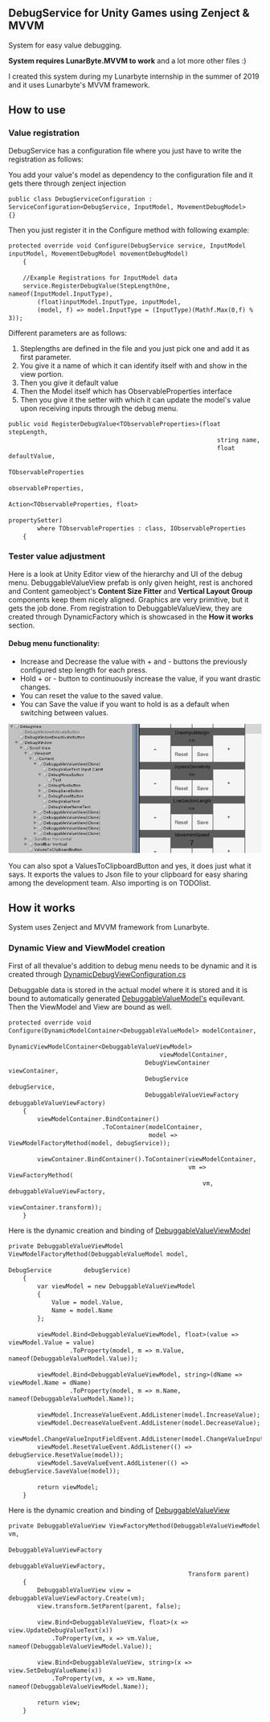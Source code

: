 ## DebugService for Unity Games using Zenject & MVVM
System for easy value debugging.

**System requires LunarByte.MVVM to work** and a lot more other files :)

I created this system during my Lunarbyte internship in the summer of 2019 and it uses Lunarbyte's MVVM framework.

## How to use

### Value registration
DebugService has a configuration file where you just have to write the registration as follows:

You add your value's model as dependency to the configuration file and it gets there through zenject injection
```
public class DebugServiceConfiguration : ServiceConfiguration<DebugService, InputModel, MovementDebugModel>
{}
```
Then you just register it in the Configure method with following example:
```
protected override void Configure(DebugService service, InputModel inputModel, MovementDebugModel movementDebugModel)
	{
	
	//Example Registrations for InputModel data
	service.RegisterDebugValue(StepLengthOne, nameof(InputModel.InputType),
	    (float)inputModel.InputType, inputModel,
	    (model, f) => model.InputType = (InputType)(Mathf.Max(0,f) % 3));
```
Different parameters are as follows:
1. Steplengths are defined in the file and you just pick one and add it as first parameter.
2. You give it a name of which it can identify itself with and show in the view portion.
3. Then you give it default value
4. Then the Model itself which has ObservableProperties interface
5. Then you give it the setter with which it can update the model's value upon receiving inputs through the debug menu.
```
public void RegisterDebugValue<TObservableProperties>(float  stepLength,
	                                                      string name,
	                                                      float  defaultValue,
	                                                      TObservableProperties
		                                                      observableProperties,
	                                                      Action<TObservableProperties, float>
		                                                      propertySetter)
		where TObservableProperties : class, IObservableProperties
	{
```
### Tester value adjustment
Here is a look at Unity Editor view of the hierarchy and UI of the debug menu.
DebuggableValueView prefab is only given height, rest is anchored and Content gameobject's **Content Size Fitter** and **Vertical Layout Group** components keep them nicely aligned.
Graphics are very primitive, but it gets the job done.
From registration to DebuggableValueView, they are created through DynamicFactory which is showcased in the **How it works** section.

#### Debug menu functionality:
- Increase and Decrease the value with + and - buttons the previously configured step length for each press.
- Hold + or - button to continuously increase the value, if you want drastic changes.
- You can reset the value to the saved value.
- You can Save the value if you want to hold is as a default when switching between values.

![DebugServiceHierarchy](https://github.com/Zimbe/Show_Case/blob/master/GithubImages/ShowCasePictures/DebugService.PNG)

You can also spot a ValuesToClipboardButton and yes, it does just what it says. It exports the values to Json file to your clipboard for easy sharing among the development team. Also importing is on TODOlist.
## How it works
System uses Zenject and MVVM framework from Lunarbyte.
### Dynamic View and ViewModel creation
First of all thevalue's addition to debug menu needs to be dynamic and it is created through [DynamicDebugViewConfiguration.cs](https://github.com/Zimbe/Show_Case/blob/master/DynamicDebugViewConfiguration.cs)

Debuggable data is stored in the actual model where it is stored and it is bound to automatically generated [DebuggableValueModel's](https://github.com/Zimbe/Show_Case/blob/master/DebuggableValueModel.cs) equilevant. Then the ViewModel and View are bound as well.
```
protected override void Configure(DynamicModelContainer<DebuggableValueModel> modelContainer,
	                                  DynamicViewModelContainer<DebuggableValueViewModel>
		                                  viewModelContainer,
	                                  DebugViewContainer         viewContainer,
	                                  DebugService               debugService,
	                                  DebuggableValueViewFactory debuggableValueViewFactory)
	{
		viewModelContainer.BindContainer()
		                  .ToContainer(modelContainer,
		                               model => ViewModelFactoryMethod(model, debugService));

		viewContainer.BindContainer().ToContainer(viewModelContainer,
		                                          vm => ViewFactoryMethod(
			                                          vm, debuggableValueViewFactory,
			                                          viewContainer.transform));
	}
```
Here is the dynamic creation and binding of [DebuggableValueViewModel](https://github.com/Zimbe/Show_Case/blob/master/DebuggableValueViewModel.cs)
```
private DebuggableValueViewModel ViewModelFactoryMethod(DebuggableValueModel model,
	                                                        DebugService         debugService)
	{
		var viewModel = new DebuggableValueViewModel
		{
			Value = model.Value,
			Name = model.Name
		};

		viewModel.Bind<DebuggableValueViewModel, float>(value => viewModel.Value = value)
		         .ToProperty(model, m => m.Value, nameof(DebuggableValueModel.Value));

		viewModel.Bind<DebuggableValueViewModel, string>(dName => viewModel.Name = dName)
		         .ToProperty(model, m => m.Name, nameof(DebuggableValueModel.Name));

		viewModel.IncreaseValueEvent.AddListener(model.IncreaseValue);
		viewModel.DecreaseValueEvent.AddListener(model.DecreaseValue);
		viewModel.ChangeValueInputFieldEvent.AddListener(model.ChangeValueInputField);
		viewModel.ResetValueEvent.AddListener(() => debugService.ResetValue(model));
		viewModel.SaveValueEvent.AddListener(() => debugService.SaveValue(model));

		return viewModel;
	}
```
Here is the dynamic creation and binding of [DebuggableValueView](https://github.com/Zimbe/Show_Case/blob/master/DebuggableValueView.cs)
```
private DebuggableValueView ViewFactoryMethod(DebuggableValueViewModel vm,
	                                              DebuggableValueViewFactory
		                                              debuggableValueViewFactory,
	                                              Transform parent)
	{
		DebuggableValueView view = debuggableValueViewFactory.Create(vm);
		view.transform.SetParent(parent, false);

		view.Bind<DebuggableValueView, float>(x => view.UpdateDebugValueText(x))
		    .ToProperty(vm, x => vm.Value, nameof(DebuggableValueViewModel.Value));

		view.Bind<DebuggableValueView, string>(x => view.SetDebugValueName(x))
		    .ToProperty(vm, x => vm.Name, nameof(DebuggableValueViewModel.Name));

		return view;
	}

```
